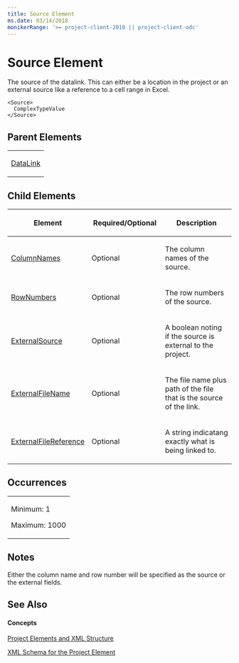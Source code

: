 ```yaml
---
title: Source Element
ms.date: 03/14/2018
monikerRange: '>= project-client-2010 || project-client-odc'
---
```


# Source Element


The source of the datalink. This can either be a location in the project or an external source like a reference to a cell range in Excel. 



    <Source>
      ComplexTypeValue
    </Source>

## Parent Elements

<table>
<colgroup>
<col style="width: 100%" />
</colgroup>
<tbody>
<tr class="odd">
<td><p><a href="datalink-element.md">DataLink</a></p></td>
</tr>
</tbody>
</table>

## Child Elements

<table>
<colgroup>
<col style="width: 33%" />
<col style="width: 33%" />
<col style="width: 33%" />
</colgroup>
<thead>
<tr class="header">
<th><p>Element</p></th>
<th><p>Required/Optional</p></th>
<th><p>Description</p></th>
</tr>
</thead>
<tbody>
<tr class="odd">
<td><p><a href="columnnames-element.md">ColumnNames</a></p></td>
<td><p>Optional</p></td>
<td><p>The column names of the source.</p></td>
</tr>
<tr class="even">
<td><p><a href="rownumbers-element.md">RowNumbers</a></p></td>
<td><p>Optional</p></td>
<td><p>The row numbers of the source.</p></td>
</tr>
<tr class="odd">
<td><p><a href="externalsource-element.md">ExternalSource</a></p></td>
<td><p>Optional</p></td>
<td><p>A boolean noting if the source is external to the project.</p></td>
</tr>
<tr class="even">
<td><p><a href="externalfilename-element.md">ExternalFileName</a></p></td>
<td><p>Optional</p></td>
<td><p>The file name plus path of the file that is the source of the link.</p></td>
</tr>
<tr class="odd">
<td><p><a href="externalfilereference-element.md">ExternalFileReference</a></p></td>
<td><p>Optional</p></td>
<td><p>A string indicatang exactly what is being linked to.</p></td>
</tr>
</tbody>
</table>

## Occurrences

<table>
<colgroup>
<col style="width: 100%" />
</colgroup>
<tbody>
<tr class="odd">
<td><p>Minimum: 1</p>
<p>Maximum: 1000</p></td>
</tr>
</tbody>
</table>

## Notes

Either the column name and row number will be specified as the source or the external fields.

## See Also

#### Concepts

[Project Elements and XML Structure](project-elements-and-xml-structure.md)

[XML Schema for the Project Element](xml-schema-for-the-project-element.md)
